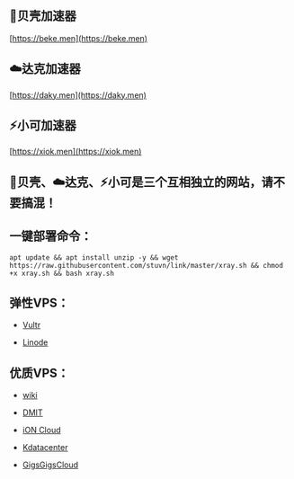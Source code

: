 
## 🐚贝壳加速器

[https://beke.men](https://beke.men)

## ☁️达克加速器

[https://daky.men](https://daky.men)

## ⚡️小可加速器

[https://xiok.men](https://xiok.men)

## 🐚贝壳、☁️达克、⚡️小可是三个互相独立的网站，请不要搞混！

## 一键部署命令：

```
apt update && apt install unzip -y && wget https://raw.githubusercontent.com/stuvn/link/master/xray.sh && chmod +x xray.sh && bash xray.sh
```

## 弹性VPS：

* [Vultr](https://www.vultr.com/?ref=8245248)

* [Linode](https://www.linode.com/?r=e86fb9ef58cd6a51c8d2dab3485cea85e1af6e27)

## 优质VPS：

* [wiki](https://idc.wiki/aff.php?aff=2538)

* [DMIT](https://www.dmit.io/aff.php?aff=3149)

* [iON Cloud](https://ion.krypt.com/aff.php?aff=1646)

* [Kdatacenter](https://www.kdatacenter.com/myportal/?affid=832)

* [GigsGigsCloud](https://clientarea.gigsgigscloud.com/?affid=3589)
